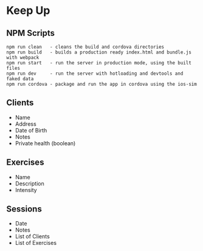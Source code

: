 Keep Up
=====================

## NPM Scripts
```
npm run clean   - cleans the build and cordova directories
npm run build   - builds a production ready index.html and bundle.js with webpack
npm run start   - run the server in production mode, using the built files
npm run dev     - run the server with hotloading and devtools and faked data
npm run cordova - package and run the app in cordova using the ios-sim
```

## Clients
- Name
- Address
- Date of Birth
- Notes
- Private health (boolean)

## Exercises
- Name
- Description
- Intensity

## Sessions
- Date
- Notes
- List of Clients
- List of Exercises
